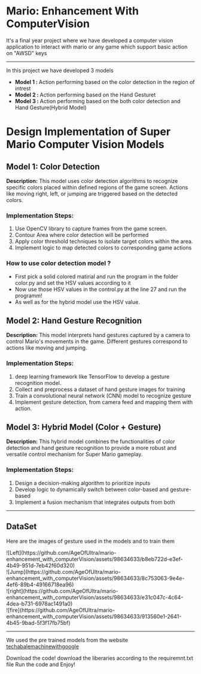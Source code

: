 
<html>

  <head>
    
  </head>
  <body>
  <H1>Mario: Enhancement With ComputerVision</H1>
  <p>It's a final year project where we have developed a computer vision application to interact with mario or any game which support basic action on "AWSD" keys </p>
  <hr>
  
  <p>In this project we have developed  3 models </p>
  <ul>
    <li><strong>Model 1 : </strong>Action performing based on the color detection in the region of intrest</li>
     <li><strong>Model 2 : </strong>Action performing based on the Hand Gesturet</li>
     <li><strong>Model 3 : </strong>Action performing based on the both color detection and Hand Gesture(Hybrid Model)</li>
  </ul>
       <h1>Design Implementation of Super Mario Computer Vision Models</h1>
        <h2>Model 1: Color Detection</h2>
      <p>
          <strong>Description:</strong> This model uses color detection algorithms to recognize specific colors placed within defined regions of the game screen. Actions like moving right, left, or jumping are triggered based on the detected colors.
      </p>
      <h3>Implementation Steps:</h3>
      <ol>
          <li> Use OpenCV library to capture frames from the game screen.</li>
                   <li> Contour Area where color detection will be performed</li>
                   <li> Apply color threshold techniques to isolate target colors within the area.</li>
                  <li> Implement logic to map detected colors to corresponding game actions </li>
      </ol>
    <h3>How to use color detection model ?</h3>
    <ul>
      <li>First pick a solid colored matirial and run the program in the folder color.py and set the HSV values according to it  </li>
      <li>Now use those HSV values in the control.py at the line 27 and run the programm!</li>
      <li>As well as for the hybrid model use the HSV value.</li>
    </ul>
   <h2>Model 2: Hand Gesture Recognition</h2>
      <p>
          <strong>Description:</strong> This model interprets hand gestures captured by a camera to control Mario's movements in the game. Different gestures correspond to actions like moving and jumping.
      </p>
      <h3>Implementation Steps:</h3>
      <ol>
         <li> deep learning framework like TensorFlow to develop a gesture recognition model.</li>
                  <li>  Collect and preprocess a dataset of hand gesture images for training</li>
                 <li>   Train a convolutional neural network (CNN) model to recognize gesture </li>
                   <li>Implement gesture detection, from camera feed and mapping them with action.</li>
      </ol>
  
<h2>Model 3: Hybrid Model (Color + Gesture)</h2>
      <p>
          <strong>Description:</strong> This hybrid model combines the functionalities of color detection and hand gesture recognition to provide a more robust and versatile control mechanism for Super Mario gameplay.
      </p>
      <h3>Implementation Steps:</h3>
      <ol>
         <li>Design a decision-making algorithm to prioritize inputs </li>
              <li> Develop logic to dynamically switch between color-based and gesture-based </li>
               <li> Implement a fusion mechanism that integrates outputs from both </li>
         </ol>
  
  <hr>
  
  <h2>DataSet</h2>
    <p>Here are the images of gesture used in the models and to train them </p>
    ![Left](https://github.com/AgeOfUltra/mario-enhancement_with_computerVision/assets/98634633/b8eb722d-e3ef-4b49-951d-7eb42f60d320)
    <br/>
    ![Jump](https://github.com/AgeOfUltra/mario-enhancement_with_computerVision/assets/98634633/8c753063-9e4e-4ef6-89b4-49166718ea96)
    <br/>
    ![right](https://github.com/AgeOfUltra/mario-enhancement_with_computerVision/assets/98634633/e31c047c-4c64-4dea-b731-6978ac1491a0)
    <br/>
    ![fire](https://github.com/AgeOfUltra/mario-enhancement_with_computerVision/assets/98634633/913560e1-2641-4b45-9bad-5f3f17fb75bf)

  <hr>
  <p>We used the pre trained models from the website <a href="https://teachablemachine.withgoogle.com/train/image">techabalemachinewithgoogle</a></p>
  </body>
  <footer>Download the code! download the liberaries according to the requiremnt.txt file Run the code and Enjoy!</footer>
</html>
